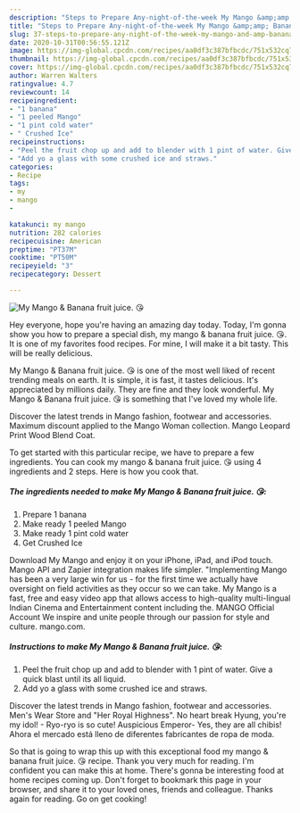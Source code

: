 ```yaml
---
description: "Steps to Prepare Any-night-of-the-week My Mango &amp;amp; Banana fruit juice. 😘"
title: "Steps to Prepare Any-night-of-the-week My Mango &amp;amp; Banana fruit juice. 😘"
slug: 37-steps-to-prepare-any-night-of-the-week-my-mango-and-amp-banana-fruit-juice
date: 2020-10-31T00:56:55.121Z
image: https://img-global.cpcdn.com/recipes/aa0df3c387bfbcdc/751x532cq70/my-mango-banana-fruit-juice-😘-recipe-main-photo.jpg
thumbnail: https://img-global.cpcdn.com/recipes/aa0df3c387bfbcdc/751x532cq70/my-mango-banana-fruit-juice-😘-recipe-main-photo.jpg
cover: https://img-global.cpcdn.com/recipes/aa0df3c387bfbcdc/751x532cq70/my-mango-banana-fruit-juice-😘-recipe-main-photo.jpg
author: Warren Walters
ratingvalue: 4.7
reviewcount: 14
recipeingredient:
- "1 banana"
- "1 peeled Mango"
- "1 pint cold water"
- " Crushed Ice"
recipeinstructions:
- "Peel the fruit chop up and add to blender with 1 pint of water. Give a quick blast until its all liquid."
- "Add yo a glass with some crushed ice and straws."
categories:
- Recipe
tags:
- my
- mango
- 

katakunci: my mango  
nutrition: 282 calories
recipecuisine: American
preptime: "PT37M"
cooktime: "PT50M"
recipeyield: "3"
recipecategory: Dessert

---
```



![My Mango &amp; Banana fruit juice. 😘](https://img-global.cpcdn.com/recipes/aa0df3c387bfbcdc/751x532cq70/my-mango-banana-fruit-juice-😘-recipe-main-photo.jpg)

Hey everyone, hope you're having an amazing day today. Today, I'm gonna show you how to prepare a special dish, my mango &amp; banana fruit juice. 😘. It is one of my favorites food recipes. For mine, I will make it a bit tasty. This will be really delicious.

My Mango &amp; Banana fruit juice. 😘 is one of the most well liked of recent trending meals on earth. It is simple, it is fast, it tastes delicious. It's appreciated by millions daily. They are fine and they look wonderful. My Mango &amp; Banana fruit juice. 😘 is something that I've loved my whole life.

Discover the latest trends in Mango fashion, footwear and accessories. Maximum discount applied to the Mango Woman collection. Mango Leopard Print Wood Blend Coat.


To get started with this particular recipe, we have to prepare a few ingredients. You can cook my mango &amp; banana fruit juice. 😘 using 4 ingredients and 2 steps. Here is how you cook that.

<!--inarticleads1-->

##### The ingredients needed to make My Mango &amp; Banana fruit juice. 😘:

1. Prepare 1 banana
1. Make ready 1 peeled Mango
1. Make ready 1 pint cold water
1. Get  Crushed Ice


Download My Mango and enjoy it on your iPhone, iPad, and iPod touch. Mango API and Zapier integration makes life simpler. &#34;Implementing Mango has been a very large win for us - for the first time we actually have oversight on field activities as they occur so we can take. My Mango is a fast, free and easy video app that allows access to high-quality multi-lingual Indian Cinema and Entertainment content including the. MANGO Official Account We inspire and unite people through our passion for style and culture. mango.com. 

<!--inarticleads2-->

##### Instructions to make My Mango &amp; Banana fruit juice. 😘:

1. Peel the fruit chop up and add to blender with 1 pint of water. Give a quick blast until its all liquid.
1. Add yo a glass with some crushed ice and straws.


Discover the latest trends in Mango fashion, footwear and accessories. Men&#39;s Wear Store and &#34;Her Royal Highness&#34;. No heart break Hyung, you&#39;re my idol! - Ryo-ryo is so cute! Auspicious Emperor- Yes, they are all chibis! Ahora el mercado está lleno de diferentes fabricantes de ropa de moda. 

So that is going to wrap this up with this exceptional food my mango &amp; banana fruit juice. 😘 recipe. Thank you very much for reading. I'm confident you can make this at home. There's gonna be interesting food at home recipes coming up. Don't forget to bookmark this page in your browser, and share it to your loved ones, friends and colleague. Thanks again for reading. Go on get cooking!
